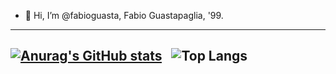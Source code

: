 - 👋 Hi, I’m @fabioguasta, Fabio Guastapaglia, '99. 


------------------------------------------------------------------------------------------------------------------------------------
[![Anurag's GitHub stats](https://github-readme-stats.vercel.app/api?username=fabioguasta&show_icons=true&theme=tokyonight&hide_rank=true?include_all_commits=false)](https://github.com/anuraghazra/github-readme-stats)&nbsp;&nbsp; 
![Top Langs](https://github-readme-stats.vercel.app/api/top-langs/?username=fabioguasta&exclude_repo=LBD-21-22)
------------------------------------------------------------------------------------------------------------------------------------




